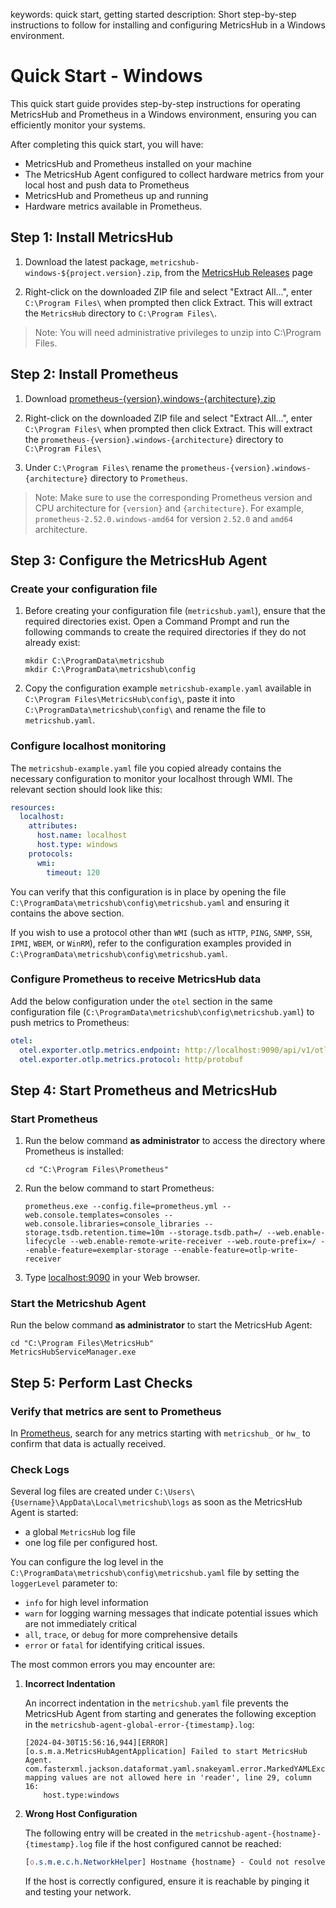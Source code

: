 keywords: quick start, getting started
description: Short step-by-step instructions to follow for installing and configuring MetricsHub in a Windows environment. 

# Quick Start - Windows

<!-- MACRO{toc|fromDepth=1|toDepth=1|id=toc} -->

This quick start guide provides step-by-step instructions for operating MetricsHub and Prometheus in a Windows environment, ensuring you can efficiently monitor your systems.

After completing this quick start, you will have:
* MetricsHub and Prometheus installed on your machine
* The MetricsHub Agent configured to collect hardware metrics from your local host and push data to Prometheus
* MetricsHub and Prometheus up and running
* Hardware metrics available in Prometheus. 

## Step 1: Install MetricsHub

1. Download the latest package, `metricshub-windows-${project.version}.zip`, from the [MetricsHub Releases](https://github.com/sentrysoftware/metricshub/releases/) page

2. Right-click on the downloaded ZIP file and select "Extract All...", enter `C:\Program Files\` when prompted then click Extract. This will extract the `MetricsHub` directory to `C:\Program Files\`.

> Note: You will need administrative privileges to unzip into C:\Program Files.

## Step 2: Install Prometheus

1. Download [prometheus-{version}.windows-{architecture}.zip](https://prometheus.io/download/)

2. Right-click on the downloaded ZIP file and select "Extract All...", enter `C:\Program Files\` when prompted then click Extract. This will extract the `prometheus-{version}.windows-{architecture}` directory to `C:\Program Files\`

3. Under `C:\Program Files\` rename the `prometheus-{version}.windows-{architecture}` directory to `Prometheus`.

> Note: Make sure to use the corresponding Prometheus version and CPU architecture for `{version}` and `{architecture}`. For example, `prometheus-2.52.0.windows-amd64` for version `2.52.0` and `amd64` architecture.

## Step 3: Configure the MetricsHub Agent

### Create your configuration file

1. Before creating your configuration file (`metricshub.yaml`), ensure that the required directories exist. Open a Command Prompt and run the following commands to create the required directories if they do not already exist:

   ```shell
   mkdir C:\ProgramData\metricshub
   mkdir C:\ProgramData\metricshub\config
   ```

2. Copy the configuration example `metricshub-example.yaml` available in `C:\Program Files\MetricsHub\config\`, paste it into `C:\ProgramData\metricshub\config\` and rename the file to `metricshub.yaml`.

### Configure localhost monitoring

The `metricshub-example.yaml` file you copied already contains the necessary configuration to monitor your localhost through WMI. The relevant section should look like this:

```yaml
resources:
  localhost:
    attributes:
      host.name: localhost
      host.type: windows
    protocols:
      wmi:
        timeout: 120
```

You can verify that this configuration is in place by opening the file `C:\ProgramData\metricshub\config\metricshub.yaml` and ensuring it contains the above section.

If you wish to use a protocol other than `WMI` (such as `HTTP`, `PING`, `SNMP`, `SSH`, `IPMI`, `WBEM`, or `WinRM`), refer to the configuration examples provided in `C:\ProgramData\metricshub\config\metricshub.yaml`.

### Configure Prometheus to receive MetricsHub data

Add the below configuration under the `otel` section in the same configuration file (`C:\ProgramData\metricshub\config\metricshub.yaml`) to push metrics to Prometheus:

```yaml
otel:
  otel.exporter.otlp.metrics.endpoint: http://localhost:9090/api/v1/otlp/v1/metrics
  otel.exporter.otlp.metrics.protocol: http/protobuf
```

## Step 4: Start Prometheus and MetricsHub

### Start Prometheus

1. Run the below command **as administrator** to access the directory where Prometheus is installed:

    ```shell
    cd "C:\Program Files\Prometheus"
    ```

2. Run the below command to start Prometheus:

    ```shell
    prometheus.exe --config.file=prometheus.yml --web.console.templates=consoles --web.console.libraries=console_libraries --storage.tsdb.retention.time=10m --storage.tsdb.path=/ --web.enable-lifecycle --web.enable-remote-write-receiver --web.route-prefix=/ --enable-feature=exemplar-storage --enable-feature=otlp-write-receiver
    ```

3. Type [localhost:9090](http://localhost:9090) in your Web browser.

### Start the Metricshub Agent

Run the below command **as administrator** to start the MetricsHub Agent: 

```shell
cd "C:\Program Files\MetricsHub"
MetricsHubServiceManager.exe
```

## Step 5: Perform Last Checks

### Verify that metrics are sent to Prometheus

In [Prometheus](http://localhost:9090), search for any metrics starting with `metricshub_` or `hw_` to confirm that data is actually received. 


### Check Logs

Several log files are created under `C:\Users\{Username}\AppData\Local\metricshub\logs` as soon as the MetricsHub Agent is started:

* a global `MetricsHub` log file
* one log file per configured host. 

You can configure the log level in the `C:\ProgramData\metricshub\config\metricshub.yaml` file by setting the `loggerLevel` parameter to:

* `info` for high level information
* `warn` for logging warning messages that indicate potential issues which are not immediately critical
* `all`, `trace`, or `debug` for more comprehensive details
* `error` or `fatal` for identifying critical issues.

The most common errors you may encounter are:

1. **Incorrect Indentation**

    An incorrect indentation in the `metricshub.yaml` file prevents the MetricsHub Agent from starting and  generates the following exception in the `metricshub-agent-global-error-{timestamp}.log`:

    ```
    [2024-04-30T15:56:16,944][ERROR][o.s.m.a.MetricsHubAgentApplication] Failed to start MetricsHub Agent.
    com.fasterxml.jackson.dataformat.yaml.snakeyaml.error.MarkedYAMLException: mapping values are not allowed here in 'reader', line 29, column 16:
        host.type:windows
    ```

2. **Wrong Host Configuration**

    The following entry will be created in the `metricshub-agent-{hostname}-{timestamp}.log` file if the host configured cannot be reached:

    ```css
    [o.s.m.e.c.h.NetworkHelper] Hostname {hostname} - Could not resolve the hostname to a valid IP address. The host is considered remote.
    ```

    If the host is correctly configured, ensure it is reachable by pinging it and testing your network.